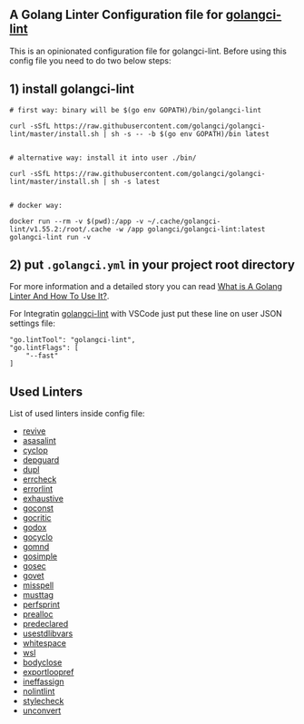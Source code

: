 
## A Golang Linter Configuration file for [golangci-lint](https://golangci-lint.run/)

This is an opinionated configuration file for golangci-lint.
Before using this config file you need to do two below steps:

## 1) install golangci-lint
    
    
    # first way: binary will be $(go env GOPATH)/bin/golangci-lint

    curl -sSfL https://raw.githubusercontent.com/golangci/golangci-lint/master/install.sh | sh -s -- -b $(go env GOPATH)/bin latest


    # alternative way: install it into user ./bin/
    
    curl -sSfL https://raw.githubusercontent.com/golangci/golangci-lint/master/install.sh | sh -s latest


    # docker way:
    
    docker run --rm -v $(pwd):/app -v ~/.cache/golangci-lint/v1.55.2:/root/.cache -w /app golangci/golangci-lint:latest golangci-lint run -v
    
    
## 2) put `.golangci.yml` in your project root directory


For more information and a detailed story you can read [What is A Golang Linter And How To Use It?](https://rezakhademix.medium.com/what-is-a-golang-linter-and-how-to-use-it-1bffc0bd8062).

For Integratin [golangci-lint](https://golangci-lint.run/) with VSCode just put these line on user JSON settings file:

```
"go.lintTool": "golangci-lint",
"go.lintFlags": [
    "--fast"
]
```

## Used Linters

List of used linters inside config file:

- [revive]
- [asasalint]
- [cyclop]
- [depguard]
- [dupl]
- [errcheck]
- [errorlint]
- [exhaustive]
- [goconst]
- [gocritic]
- [godox]
- [gocyclo]
- [gomnd]
- [gosimple]
- [gosec]
- [govet]
- [misspell]
- [musttag]
- [perfsprint]
- [prealloc]
- [predeclared]
- [usestdlibvars]
- [whitespace]
- [wsl]
- [bodyclose]
- [exportloopref]
- [ineffassign]
- [nolintlint]
- [stylecheck]
- [unconvert]


[//]: # (links)
[asasalint]: <https://github.com/alingse/asasalint>
[cyclop]: <https://github.com/bkielbasa/cyclop>
[depguard]: <https://github.com/OpenPeeDeeP/depguard>
[dupl]: <https://github.com/golangci/golangci-lint/blob/master/pkg/golinters/dupl.go>
[errcheck]: <https://github.com/kisielk/errcheck>
[errorlint]: <https://github.com/polyfloyd/go-errorlint>
[exhaustive]: <https://github.com/nishanths/exhaustive>
[goconst]: <https://github.com/jgautheron/goconst>
[gocritic]: <https://github.com/go-critic/go-critic>
[godox]: <https://golangci-lint.run/usage/linters/#godox>
[gocyclo]: <https://github.com/fzipp/gocyclo>
[gomnd]: <https://github.com/tommy-muehle/go-mnd>
[gosimple]: <https://honnef.co/go/tools/simple>
[gosec]: <https://github.com/securego/gosec>
[govet]: <https://pkg.go.dev/cmd/vet>
[misspell]: <https://github.com/qax-os/goreporter>
[musttag]: <https://github.com/go-simpler/musttag>
[perfsprint]: <https://github.com/catenacyber/perfsprint>
[prealloc]: <https://github.com/alexkohler/prealloc>
[predeclared]: <https://github.com/nishanths/predeclared>
[usestdlibvars]: <https://github.com/sashamelentyev/usestdlibvars>
[whitespace]: <https://github.com/bombsimon/wsl>
[wsl]: <https://github.com/bombsimon/wsl>
[revive]: <https://github.com/mgechev/revive>
[bodyclose]: <https://github.com/bodyclose>
[exportloopref]: <https://github.com/exportloopref>
[ineffassign]: <https://github.com/ineffassign>
[nolintlint]: <https://github.com/ashanbrown/nolintlint>
[stylecheck]: <https://github.com/golangci/golangci-lint/blob/master/pkg/golinters/stylecheck.go>
[unconvert]: <https://github.com/mdempsky/unconvert>
